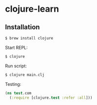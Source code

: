 # clojure-learn

## Installation

```bash
$ brew install clojure
```

Start REPL:

```bash
$ clojure
```

Run script:

```bash
$ clojure main.clj
```


Testing:
```clojure
(ns test.com
  (:require [clojure.test :refer :all]))
```
